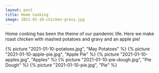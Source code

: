 ```yaml
---
layout: post
title: Home Cooking
image: 2021-01-10-chicken-gravy.jpg
---
```


Home cooking has been the theme of our pandemic life. Here we make roast chicken
with mashed potatoes and gravy and an apple pie!

<!--more-->

{% picture "2021-01-10-potatoes.jpg", "May Potatoes" %} {% picture
"2021-01-10-apple-pie.jpg", "Apple Pie" %} {% picture "2021-01-10-apples.jpg",
"Apples" %} {% picture "2021-01-10-pie-dough.jpg", "Pie Dough" %} {% picture
"2021-01-10-pie.jpg", "Pie" %}
